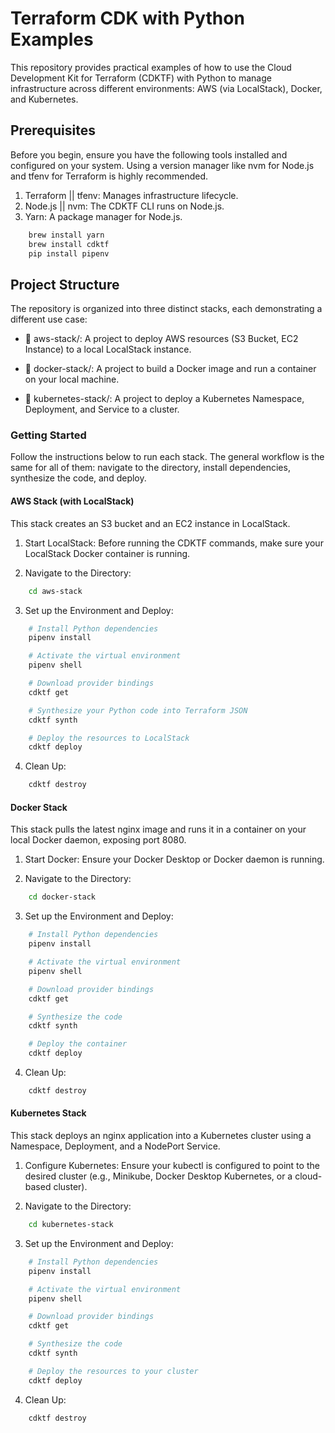 

# Terraform CDK with Python Examples
This repository provides practical examples of how to use the Cloud Development Kit for Terraform (CDKTF) with Python to manage infrastructure across different environments: AWS (via LocalStack), Docker, and Kubernetes.

## Prerequisites
Before you begin, ensure you have the following tools installed and configured on your system. Using a version manager like nvm for Node.js and tfenv for Terraform is highly recommended.

1. Terraform || tfenv: Manages infrastructure lifecycle.
2. Node.js || nvm: The CDKTF CLI runs on Node.js.
3. Yarn: A package manager for Node.js.

```bash
    brew install yarn
    brew install cdktf
    pip install pipenv
```

## Project Structure
The repository is organized into three distinct stacks, each demonstrating a different use case:

- 📂 aws-stack/: A project to deploy AWS resources (S3 Bucket, EC2 Instance) to a local LocalStack instance.

- 📂 docker-stack/: A project to build a Docker image and run a container on your local machine.

- 📂 kubernetes-stack/: A project to deploy a Kubernetes Namespace, Deployment, and Service to a cluster.

### Getting Started
Follow the instructions below to run each stack. The general workflow is the same for all of them: navigate to the directory, install dependencies, synthesize the code, and deploy.

#### AWS Stack (with LocalStack)
This stack creates an S3 bucket and an EC2 instance in LocalStack.

1. Start LocalStack: Before running the CDKTF commands, make sure your LocalStack Docker container is running.

2. Navigate to the Directory: 
```bash 
    cd aws-stack
```
3. Set up the Environment and Deploy:
```bash
    # Install Python dependencies
    pipenv install

    # Activate the virtual environment
    pipenv shell

    # Download provider bindings
    cdktf get

    # Synthesize your Python code into Terraform JSON
    cdktf synth

    # Deploy the resources to LocalStack
    cdktf deploy
```
4. Clean Up:
```bash
    cdktf destroy
```

#### Docker Stack
This stack pulls the latest nginx image and runs it in a container on your local Docker daemon, exposing port 8080.

1. Start Docker: Ensure your Docker Desktop or Docker daemon is running.

2. Navigate to the Directory:
```bash
    cd docker-stack
```
3. Set up the Environment and Deploy:
```bash
    # Install Python dependencies
    pipenv install

    # Activate the virtual environment
    pipenv shell

    # Download provider bindings
    cdktf get

    # Synthesize the code
    cdktf synth

    # Deploy the container
    cdktf deploy
```
4. Clean Up:
```bash
    cdktf destroy
```

#### Kubernetes Stack
This stack deploys an nginx application into a Kubernetes cluster using a Namespace, Deployment, and a NodePort Service.

1. Configure Kubernetes: Ensure your kubectl is configured to point to the desired cluster (e.g., Minikube, Docker Desktop Kubernetes, or a cloud-based cluster).

2. Navigate to the Directory:
```bash
    cd kubernetes-stack
```
3. Set up the Environment and Deploy:
```bash
    # Install Python dependencies
    pipenv install

    # Activate the virtual environment
    pipenv shell

    # Download provider bindings
    cdktf get

    # Synthesize the code
    cdktf synth

    # Deploy the resources to your cluster
    cdktf deploy
```
4. Clean Up:
```bash
    cdktf destroy
```